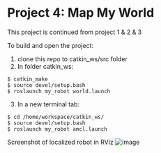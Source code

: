 # Project 4: Map My World

This project is continued from project 1 & 2 & 3

To build and open the project: 

1. clone this repo to catkin_ws/src folder
2. In folder catkin_ws:
```
$ catkin_make
$ source devel/setup.bash
$ roslaunch my_robot world.launch
```
3. In a new terminal tab:
```
$ cd /home/workspace/catkin_ws/ 
$ source devel/setup.bash
$ roslaunch my_robot amcl.launch
```

Screenshot of localized robot in RViz
![image](https://user-images.githubusercontent.com/19479517/220170639-30748e38-b1d4-4346-a202-5d76b3a3e775.png)






